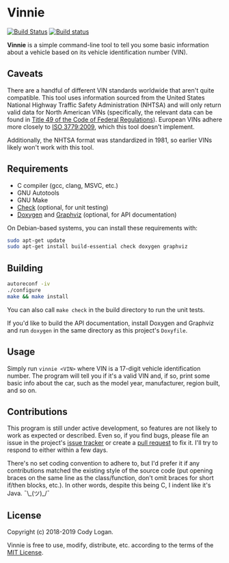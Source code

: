 # Vinnie

[![Build Status](https://travis-ci.org/clpo13/vinnie.svg?branch=master)](https://travis-ci.org/clpo13/vinnie)
[![Build status](https://ci.appveyor.com/api/projects/status/31tdtw83tgdwh2gy/branch/master?svg=true)](https://ci.appveyor.com/project/clpo13/vinnie/branch/master)

**Vinnie** is a simple command-line tool to tell you some basic information about a vehicle based on its vehicle identification number (VIN).

## Caveats

There are a handful of different VIN standards worldwide that aren't quite compatible. This tool uses information sourced from the United States National Highway Traffic Safety Administration (NHTSA) and will only return valid data for North American VINs (specifically, the relevant data can be found in [Title 49 of the Code of Federal Regulations](https://www.law.cornell.edu/cfr/text/49/part-565)). European VINs adhere more closely to [ISO 3779:2009](https://www.iso.org/standard/52200.html), which this tool doesn't implement.

Additionally, the NHTSA format was standardized in 1981, so earlier VINs likely won't work with this tool.

## Requirements

- C compiler (gcc, clang, MSVC, etc.)
- GNU Autotools
- GNU Make
- [Check](https://libcheck.github.io/check/) (optional, for unit testing)
- [Doxygen](http://www.doxygen.org/) and [Graphviz](https://www.graphviz.org/) (optional, for API documentation)

On Debian-based systems, you can install these requirements with:

```bash
sudo apt-get update
sudo apt-get install build-essential check doxygen graphviz
```

## Building

```bash
autoreconf -iv
./configure
make && make install
```

You can also call `make check` in the build directory to run the unit tests.

If you'd like to build the API documentation, install Doxygen and Graphviz and run `doxygen` in the same directory as this project's `Doxyfile`.

## Usage

Simply run `vinnie <VIN>` where VIN is a 17-digit vehicle identification number. The program will tell you if it's a valid VIN and, if so, print some basic info about the car, such as the model year, manufacturer, region built, and so on.

## Contributions

This program is still under active development, so features are not likely to work as expected or described. Even so, if you find bugs, please file an issue in the project's [issue tracker](https://github.com/clpo13/vinnie/issues) or create a [pull request](https://help.github.com/articles/about-pull-requests) to fix it. I'll try to respond to either within a few days.

There's no set coding convention to adhere to, but I'd prefer it if any contributions matched the existing style of the source code (put opening braces on the same line as the class/function, don't omit braces for short if/then blocks, etc.). In other words, despite this being C, I indent like it's Java. ¯\\\_(ツ)_/¯

## License

Copyright (c) 2018-2019 Cody Logan.

Vinnie is free to use, modify, distribute, etc. according to the terms of the [MIT License](LICENSE).

